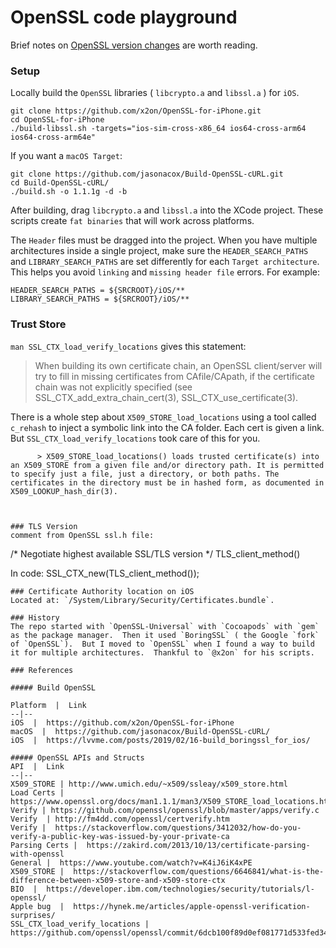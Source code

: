 # OpenSSL code playground
Brief notes on [OpenSSL version changes][5b8444e4] are worth reading.

  [5b8444e4]: https://www.openssl.org/news/openssl-1.1.1-notes.html "openssl_notes"
### Setup
Locally build the `OpenSSL` libraries ( `libcrypto.a` and `libssl.a` ) for `iOS`.

```
git clone https://github.com/x2on/OpenSSL-for-iPhone.git
cd OpenSSL-for-iPhone
./build-libssl.sh -targets="ios-sim-cross-x86_64 ios64-cross-arm64 ios64-cross-arm64e"
```
If you want a `macOS Target`:
```
git clone https://github.com/jasonacox/Build-OpenSSL-cURL.git
cd Build-OpenSSL-cURL/
./build.sh -o 1.1.1g -d -b
```

After building, drag `libcrypto.a` and `libssl.a` into the XCode project. These scripts create `fat binaries` that will work across platforms.  

The `Header` files must be dragged into the project.  When you have multiple architectures inside a single project, make sure the `HEADER_SEARCH_PATHS` and `LIBRARY_SEARCH_PATHS` are set differently for each `Target architecture`.  This helps you avoid `linking` and `missing header file` errors.  For example:

```
HEADER_SEARCH_PATHS = ${SRCROOT}/iOS/**
LIBRARY_SEARCH_PATHS = ${SRCROOT}/iOS/**
```


### Trust Store
`man SSL_CTX_load_verify_locations` gives this statement:

>  When building its own certificate chain, an OpenSSL client/server
       will try to fill in missing certificates from CAfile/CApath, if the certificate chain was not explicitly specified (see
       SSL_CTX_add_extra_chain_cert(3), SSL_CTX_use_certificate(3).


There is a whole step about `X509_STORE_load_locations` using a tool called `c_rehash` to inject a symbolic link into the CA folder.  Each cert is given a link. But `SSL_CTX_load_verify_locations` took care of this for you.
```
      > X509_STORE_load_locations() loads trusted certificate(s) into an X509_STORE from a given file and/or directory path. It is permitted to specify just a file, just a directory, or both paths. The certificates in the directory must be in hashed form, as documented in X509_LOOKUP_hash_dir(3).



### TLS Version
comment from OpenSSL ssl.h file:
```
/* Negotiate highest available SSL/TLS version */
TLS_client_method()

In code:
SSL_CTX_new(TLS_client_method());
```
### Certificate Authority location on iOS
Located at: `/System/Library/Security/Certificates.bundle`.

### History
The repo started with `OpenSSL-Universal` with `Cocoapods` with `gem` as the package manager.  Then it used `BoringSSL` ( the Google `fork` of `OpenSSL`).  But I moved to `OpenSSL` when I found a way to build it for multiple architectures.  Thankful to `@x2on` for his scripts.

### References

##### Build OpenSSL

Platform  |  Link
--|--
iOS  |  https://github.com/x2on/OpenSSL-for-iPhone
macOS  |  https://github.com/jasonacox/Build-OpenSSL-cURL/
iOS  |  https://lvvme.com/posts/2019/02/16-build_boringssl_for_ios/

##### OpenSSL APIs and Structs
API  |  Link
--|--
X509_STORE | http://www.umich.edu/~x509/ssleay/x509_store.html
Load Certs |  https://www.openssl.org/docs/man1.1.1/man3/X509_STORE_load_locations.html
Verify | https://github.com/openssl/openssl/blob/master/apps/verify.c
Verify  | http://fm4dd.com/openssl/certverify.htm
Verify |  https://stackoverflow.com/questions/3412032/how-do-you-verify-a-public-key-was-issued-by-your-private-ca
Parsing Certs |  https://zakird.com/2013/10/13/certificate-parsing-with-openssl
General |  https://www.youtube.com/watch?v=K4iJ6iK4xPE
X509_STORE |  https://stackoverflow.com/questions/6646841/what-is-the-difference-between-x509-store-and-x509-store-ctx
BIO  |  https://developer.ibm.com/technologies/security/tutorials/l-openssl/
Apple bug  |  https://hynek.me/articles/apple-openssl-verification-surprises/
SSL_CTX_load_verify_locations | https://github.com/openssl/openssl/commit/6dcb100f89d0ef081771d533fed342412ac7a13f

